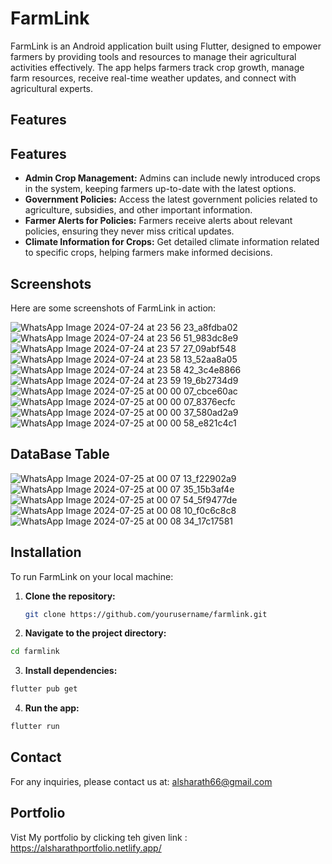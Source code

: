 # FarmLink

FarmLink is an Android application built using Flutter, designed to empower farmers by providing tools and resources to manage their agricultural activities effectively. The app helps farmers track crop growth, manage farm resources, receive real-time weather updates, and connect with agricultural experts.

## Features

## Features

- **Admin Crop Management:** Admins can include newly introduced crops in the system, keeping farmers up-to-date with the latest options.
- **Government Policies:** Access the latest government policies related to agriculture, subsidies, and other important information.
- **Farmer Alerts for Policies:** Farmers receive alerts about relevant policies, ensuring they never miss critical updates.
- **Climate Information for Crops:** Get detailed climate information related to specific crops, helping farmers make informed decisions.

## Screenshots

Here are some screenshots of FarmLink in action:

   ![WhatsApp Image 2024-07-24 at 23 56 23_a8fdba02](https://github.com/user-attachments/assets/8bb2361c-bd9f-4526-b0c9-9d8d0cc7276b)
   ![WhatsApp Image 2024-07-24 at 23 56 51_983dc8e9](https://github.com/user-attachments/assets/0b1c66d6-04db-43fe-8836-60ff21a86355)
   ![WhatsApp Image 2024-07-24 at 23 57 27_09abf548](https://github.com/user-attachments/assets/11fe144e-7ca3-4e04-9f2c-d59c1bff4c36)
   ![WhatsApp Image 2024-07-24 at 23 58 13_52aa8a05](https://github.com/user-attachments/assets/edc95344-22ab-4fb2-8a44-3f3f09ce824e)
   ![WhatsApp Image 2024-07-24 at 23 58 42_3c4e8866](https://github.com/user-attachments/assets/2c477bb2-2429-4074-919d-2f0b1bc49f46)
   ![WhatsApp Image 2024-07-24 at 23 59 19_6b2734d9](https://github.com/user-attachments/assets/444397fd-c549-4f44-acd3-b10284c3e825)
   ![WhatsApp Image 2024-07-25 at 00 00 07_cbce60ac](https://github.com/user-attachments/assets/b0c8e23d-ed10-4d42-ae7c-30630df8f530)
   ![WhatsApp Image 2024-07-25 at 00 00 07_8376ecfc](https://github.com/user-attachments/assets/3621931d-ff1a-409b-874b-7f012cd8ce8f)
   ![WhatsApp Image 2024-07-25 at 00 00 37_580ad2a9](https://github.com/user-attachments/assets/a67029fb-d2b4-4287-a463-e50252d7ca32)
   ![WhatsApp Image 2024-07-25 at 00 00 58_e821c4c1](https://github.com/user-attachments/assets/055bb5c4-25ff-4178-b10a-18e9bdd83b1d)


## DataBase Table 
![WhatsApp Image 2024-07-25 at 00 07 13_f22902a9](https://github.com/user-attachments/assets/4065b33c-b306-4194-9cb2-e83158a86565)
![WhatsApp Image 2024-07-25 at 00 07 35_15b3af4e](https://github.com/user-attachments/assets/50bfedf4-f9bf-4b5b-8a89-f80b73019a89)
![WhatsApp Image 2024-07-25 at 00 07 54_5f9477de](https://github.com/user-attachments/assets/fe68fff5-4463-40d2-98bb-c7ff7a955fa8)
![WhatsApp Image 2024-07-25 at 00 08 10_f0c6c8c8](https://github.com/user-attachments/assets/a2116196-3097-4822-bccc-6369f326f05a)
![WhatsApp Image 2024-07-25 at 00 08 34_17c17581](https://github.com/user-attachments/assets/2a76b70b-666c-4c29-a402-7cefe657e8c5)

## Installation

To run FarmLink on your local machine:

1. **Clone the repository:**
   ```bash
   git clone https://github.com/yourusername/farmlink.git
2. **Navigate to the project directory:**
  ```bash
cd farmlink

  ```
3. **Install dependencies:**
 ```bash
flutter pub get

 ```
4. **Run the app:**
```bash
flutter run
 ```


## Contact
For any inquiries, please contact us at: alsharath66@gmail.com

## Portfolio
Vist My portfolio by clicking teh given link : https://alsharathportfolio.netlify.app/
